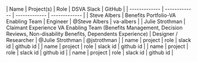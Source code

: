 | Name  | Project(s) | Role | DSVA Slack | GitHub | 
| ------------- | ------------- | ------------- | ------------- |
| Steve Albers  | Benefits Portfolio-VA Enabling Team  | Engineer | @Steve Albers | va-albers |
| Julie Strothman  | Claimant Experience VA Enabling Team (Benefits Management, Decision Reviews, Non-disability Benefits, Dependents Experience) | Designer / Researcher | @Julie Strothman | @jstrothman |
| name  | project  | role | slack id | github id |
| name  | project  | role | slack id | github id |
| name  | project  | role | slack id | github id |
| name  | project  | role | slack id | github id |
